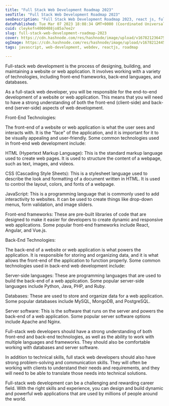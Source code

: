 ```yaml
---
title: "Full Stack Web Development Roadmap 2023"
seoTitle: "Full Stack Web Development Roadmap 2023"
seoDescription: "Full Stack Web Development Roadmap 2023, react js, full stack"
datePublished: Tue Mar 07 2023 18:08:34 GMT+0000 (Coordinated Universal Time)
cuid: cleykefn4000408jo85a7ee2r
slug: full-stack-web-development-roadmap-2023
cover: https://cdn.hashnode.com/res/hashnode/image/upload/v1678212364759/1a6f946e-2254-40b5-91cc-3aa969abec78.png
ogImage: https://cdn.hashnode.com/res/hashnode/image/upload/v1678212445486/8ced85b4-b340-4be5-aa67-feb859a231bb.png
tags: javascript, web-development, webdev, reactjs, roadmap

---
```


Full-stack web development is the process of designing, building, and maintaining a website or web application. It involves working with a variety of technologies, including front-end frameworks, back-end languages, and databases.

As a full-stack web developer, you will be responsible for the end-to-end development of a website or web application. This means that you will need to have a strong understanding of both the front-end (client-side) and back-end (server-side) aspects of web development.

Front-End Technologies:

The front-end of a website or web application is what the user sees and interacts with. It is the "face" of the application, and it is important for it to be visually appealing and user-friendly. Some common technologies used in front-end web development include:

HTML (Hypertext Markup Language): This is the standard markup language used to create web pages. It is used to structure the content of a webpage, such as text, images, and videos.

CSS (Cascading Style Sheets): This is a stylesheet language used to describe the look and formatting of a document written in HTML. It is used to control the layout, colors, and fonts of a webpage.

JavaScript: This is a programming language that is commonly used to add interactivity to websites. It can be used to create things like drop-down menus, form validation, and image sliders.

Front-end frameworks: These are pre-built libraries of code that are designed to make it easier for developers to create dynamic and responsive web applications. Some popular front-end frameworks include React, Angular, and Vue.js.

Back-End Technologies:

The back-end of a website or web application is what powers the application. It is responsible for storing and organizing data, and it is what allows the front-end of the application to function properly. Some common technologies used in back-end web development include:

Server-side languages: These are programming languages that are used to build the back-end of a web application. Some popular server-side languages include Python, Java, PHP, and Ruby.

Databases: These are used to store and organize data for a web application. Some popular databases include MySQL, MongoDB, and PostgreSQL.

Server software: This is the software that runs on the server and powers the back-end of a web application. Some popular server software options include Apache and Nginx.

Full-stack web developers should have a strong understanding of both front-end and back-end technologies, as well as the ability to work with multiple languages and frameworks. They should also be comfortable working with databases and server software.

In addition to technical skills, full stack web developers should also have strong problem-solving and communication skills. They will often be working with clients to understand their needs and requirements, and they will need to be able to translate those needs into technical solutions.

Full-stack web development can be a challenging and rewarding career field. With the right skills and experience, you can design and build dynamic and powerful web applications that are used by millions of people around the world.